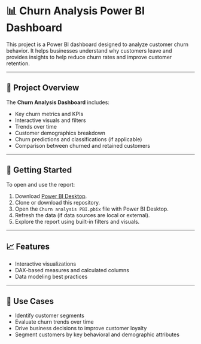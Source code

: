 # 📊 Churn Analysis Power BI Dashboard

This project is a Power BI dashboard designed to analyze customer churn behavior. It helps businesses understand why customers leave and provides insights to help reduce churn rates and improve customer retention.

---

## 🧾 Project Overview

The **Churn Analysis Dashboard** includes:

- Key churn metrics and KPIs
- Interactive visuals and filters
- Trends over time
- Customer demographics breakdown
- Churn predictions and classifications (if applicable)
- Comparison between churned and retained customers

---

## 🚀 Getting Started

To open and use the report:

1. Download [Power BI Desktop](https://powerbi.microsoft.com/desktop/).
2. Clone or download this repository.
3. Open the `Churn analysis PBI.pbix` file with Power BI Desktop.
4. Refresh the data (if data sources are local or external).
5. Explore the report using built-in filters and visuals.

---

## 📈 Features

- Interactive visualizations
- DAX-based measures and calculated columns
- Data modeling best practices

---

## 📌 Use Cases

- Identify customer segments
- Evaluate churn trends over time
- Drive business decisions to improve customer loyalty
- Segment customers by key behavioral and demographic attributes

